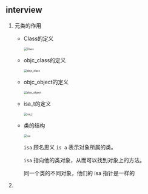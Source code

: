 ## interview

1. 元类的作用

   * Class的定义

     <img src="/Volumes/XiaoZhongWen/Work/MobileAwesome/interview/res/Class.png" alt="Class" style="zoom:50%;" />

   * objc_class的定义

     <img src="/Volumes/XiaoZhongWen/Work/MobileAwesome/interview/res/objc_class.png" alt="objc_class" style="zoom:50%;" />

   * objc_object的定义

     <img src="/Volumes/XiaoZhongWen/Work/MobileAwesome/interview/res/objc_object.png" alt="objc_object" style="zoom:50%;" />

   * isa_t的定义

     <img src="/Volumes/XiaoZhongWen/Work/MobileAwesome/interview/res/isa_t.png" alt="isa_t" style="zoom:50%;" />

   * 类的结构

     <img src="/Volumes/XiaoZhongWen/Work/MobileAwesome/interview/res/isa.png" alt="isa" style="zoom:50%;" />

     `isa` 顾名思义 `is a` 表示对象所属的类。

     `isa` 指向他的类对象，从而可以找到对象上的方法。

     同一个类的不同对象，他们的 isa 指针是一样的

2. 

